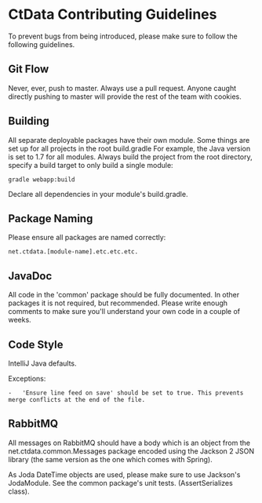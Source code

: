 CtData Contributing Guidelines
==============================

To prevent bugs from being introduced, please make sure to follow the following guidelines.

Git Flow
--------

Never, ever, push to master. Always use a pull request. Anyone caught directly pushing to master will provide the rest
of the team with cookies.

Building
--------

All separate deployable packages have their own module. Some things are set up for all projects in the root build.gradle
For example, the Java version is set to 1.7 for all modules. Always build the project from the root directory, specify a
build target to only build a single module:

    gradle webapp:build

Declare all dependencies in your module's build.gradle.

Package Naming
--------------

Please ensure all packages are named correctly:

    net.ctdata.[module-name].etc.etc.etc.

JavaDoc
-------

All code in the 'common' package should be fully documented. In other packages it is not required, but recommended.
Please write enough comments to make sure you'll understand your own code in a couple of weeks.

Code Style
----------

IntelliJ Java defaults.

Exceptions:

    -   'Ensure line feed on save' should be set to true. This prevents merge conflicts at the end of the file.

RabbitMQ
--------

All messages on RabbitMQ should have a body which is an object from the net.ctdata.common.Messages package encoded using
the Jackson 2 JSON library (the same version as the one which comes with Spring). 

As Joda DateTime objects are used, please make sure to use Jackson's JodaModule. See the common package's unit tests.
(AssertSerializes class).
